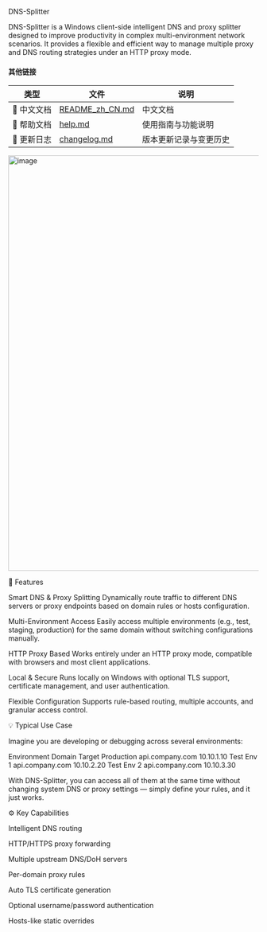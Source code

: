 DNS-Splitter

DNS-Splitter is a Windows client-side intelligent DNS and proxy splitter designed to improve productivity in complex multi-environment network scenarios.
It provides a flexible and efficient way to manage multiple proxy and DNS routing strategies under an HTTP proxy mode.


#### 其他链接

| 类型      | 文件                             | 说明          |
| ------- | ------------------------------ | ----------- |
| 📝 中文文档 | [README_zh_CN.md](./README_zh_CN.md) | 中文文档 |
| 🧭 帮助文档 | [help.md](./help.md)           | 使用指南与功能说明   |
| 📝 更新日志 | [changelog.md](./changelog.md) | 版本更新记录与变更历史 |


<img width="973" height="835" alt="image" src="https://github.com/user-attachments/assets/d98d5029-b022-4b96-b4fe-fdc5c9e0ee22" />


🚀 Features

Smart DNS & Proxy Splitting
Dynamically route traffic to different DNS servers or proxy endpoints based on domain rules or hosts configuration.

Multi-Environment Access
Easily access multiple environments (e.g., test, staging, production) for the same domain without switching configurations manually.

HTTP Proxy Based
Works entirely under an HTTP proxy mode, compatible with browsers and most client applications.

Local & Secure
Runs locally on Windows with optional TLS support, certificate management, and user authentication.

Flexible Configuration
Supports rule-based routing, multiple accounts, and granular access control.

💡 Typical Use Case

Imagine you are developing or debugging across several environments:

Environment	Domain	Target
Production	api.company.com	10.10.1.10
Test Env 1	api.company.com	10.10.2.20
Test Env 2	api.company.com	10.10.3.30

With DNS-Splitter, you can access all of them at the same time without changing system DNS or proxy settings — simply define your rules, and it just works.

⚙️ Key Capabilities

Intelligent DNS routing

HTTP/HTTPS proxy forwarding

Multiple upstream DNS/DoH servers

Per-domain proxy rules

Auto TLS certificate generation

Optional username/password authentication

Hosts-like static overrides
